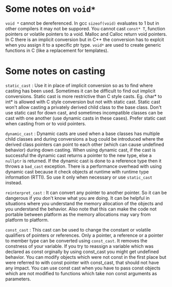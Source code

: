 # Some notes on `void*`
`void *` cannot be dereferenced.
In gcc `sizeof(void)` evaluates to 1 but in other compilers it may not be suppored.
You cannot cast `const* T`, function pointers or volatile pointers to a void. 
Malloc and Calloc return void pointers. In C there is an implicit conversion but in C++ the conversion
has to explcit when you assign it to a specific ptr type.
`void*` are used to create generic functions in C (like a replacement for templates).

# Some notes on casting

`static_cast` : Use it in place of implicit conversion so as to find where casting has been used. Sometimes
it can be difficult to find out implicit conversions. Static cast is more restrictive than C style casts.
Eg. char* to int* is allowed with C style conversion but not with static cast. Static cast won't allow
casting a privately derived child class to the base class. Don't use static cast for down cast, and sometimes 
incompatible classes can be cast with one another (use dynamic casts in these cases). Prefer static cast when 
casting from or to void pointers. 

`dynamic_cast` : Dynamic casts are used when a base classes has multiple child classes and during conversions
a bug could be introduced where the derived class pointers can point to each other (which can cause undefined behavior)
during down casting. When using dynamic cast, if the cast is successful the dynamic cast returns a pointer to the new type,
else a `nullptr` is returned. If the dynamic cast is done to a reference type then it throws a `bad_cast` exception. There is
a performance overhead with using dynamic cast because it check objects at runtime with runtime type information (RTTI). So use it
only when necessary or use `static_cast` instead.

`reinterpret_cast` : It can convert any pointer to another pointer. So it can be dangerous if you don't know what you are doing.
It can be helpful in situations where you understand the memory allocation of the objects and you understand the behavior. Also note
that this can make the code not portable between platform as the memory allocations may vary from platform to platform.

`const_cast` : This cast can be used to change the constant or volatile qualifiers of pointers or references. Only a pointer, 
a reference or a pointer to member type can be converted using `const_cast`. It removes the constness of your variable. If you try
to reassign a variable which was declared as const orginally by using const_cast you  might get undefined behavior. You can 
modify objects which were not const in the first place but were referred to with const pointer with const_cast, that should not
have any impact. You can use const cast when you have to pass const objects which are not modified to functions which take
non const arguments as parameters. 
